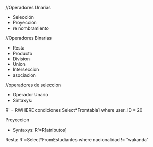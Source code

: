 //Operadores Unarias

- Selección
- Proyección
- re nombramiento

//Operadores Binarias

- Resta
- Producto
- Division
- Union
- Interseccion
- asociacion




//operadores de seleccion
- Operador Unario
- Sintaxys:

R' = RWHERE condiciones
Select*Fromtabla1 where user_ID = 20



Proyeccion
- Syntaxys:
R'=R[atributos]


Resta:
R'=Select*FromEstudiantes where nacionalidad != 'wakanda'